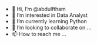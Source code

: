 - 👋 Hi, I’m @abdulftham
- 👀 I’m interested in Data Analyst
- 🌱 I’m currently learning Python
- 💞️ I’m looking to collaborate on ...
- 📫 How to reach me ...

<!---
abdulftham/abdulftham is a ✨ special ✨ repository because its `README.md` (this file) appears on your GitHub profile.
You can click the Preview link to take a look at your changes.
--->
